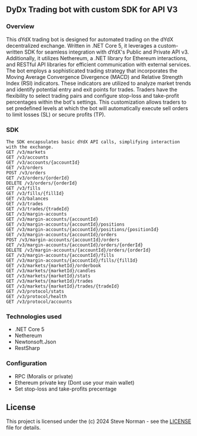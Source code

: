 ## DyDx Trading bot with custom SDK for API V3

### Overview
This dYdX trading bot is designed for automated trading on the dYdX decentralized exchange. Written in .NET Core 5, it leverages a custom-written SDK for seamless integration with dYdX's Public and Private API v3. Additionally, it utilizes Nethereum, a .NET library for Ethereum interactions, and RESTful API libraries for efficient communication with external services.
The bot employs a sophisticated trading strategy that incorporates the Moving Average Convergence Divergence (MACD) and Relative Strength Index (RSI) indicators. These indicators are utilized to analyze market trends and identify potential entry and exit points for trades.
Traders have the flexibility to select trading pairs and configure stop-loss and take-profit percentages within the bot's settings. This customization allows traders to set predefined levels at which the bot will automatically execute sell orders to limit losses (SL) or secure profits (TP).

### SDK
```
The SDK encapsulates basic dYdX API calls, simplifying interaction with the exchange.
GET /v3/markets
GET /v3/accounts
GET /v3/accounts/{accountId}
GET /v3/orders
POST /v3/orders
GET /v3/orders/{orderId}
DELETE /v3/orders/{orderId}
GET /v3/fills
GET /v3/fills/{fillId}
GET /v3/balances
GET /v3/trades
GET /v3/trades/{tradeId}
GET /v3/margin-accounts
GET /v3/margin-accounts/{accountId}
GET /v3/margin-accounts/{accountId}/positions
GET /v3/margin-accounts/{accountId}/positions/{positionId}
GET /v3/margin-accounts/{accountId}/orders
POST /v3/margin-accounts/{accountId}/orders
GET /v3/margin-accounts/{accountId}/orders/{orderId}
DELETE /v3/margin-accounts/{accountId}/orders/{orderId}
GET /v3/margin-accounts/{accountId}/fills
GET /v3/margin-accounts/{accountId}/fills/{fillId}
GET /v3/markets/{marketId}/orderbook
GET /v3/markets/{marketId}/candles
GET /v3/markets/{marketId}/stats
GET /v3/markets/{marketId}/trades
GET /v3/markets/{marketId}/trades/{tradeId}
GET /v3/protocol/stats
GET /v3/protocol/health
GET /v3/protocol/accounts
```

### Technologies used
- .NET Core 5
- Nethereum
- Newtonsoft.Json
- RestSharp

### Configuration
- RPC (Moralis or private)
- Ethereum private key (Dont use your main wallet)
- Set stop-loss and take-profits precentage


## License

This project is licensed under the (c) 2024 Steve Norman - see the [LICENSE](LICENSE) file for details.
